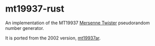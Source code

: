 # mt19937-rust

An implementation of the MT19937 [Mersenne Twister](http://www.math.sci.hiroshima-u.ac.jp/m-mat/MT/emt.html)
pseudorandom number generator.

It is ported from the 2002 version, [mt19937ar](https://github.com/thaliaarchi/mt19937-archive/tree/mt19937ar-2002).
